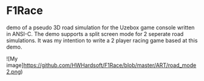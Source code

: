 F1Race
======

demo of a pseudo 3D road simulation for the Uzebox game console written in ANSI-C. The demo supports a split screen mode for 2 seperate road simulations. It was my intention to write a 2 player racing game based at this demo.

![My image]https://github.com/HWHardsoft/F1Race/blob/master/ART/road_mode2.png)
